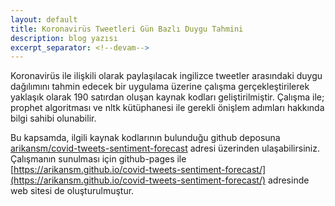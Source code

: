```yaml
---
layout: default
title: Koronavirüs Tweetleri Gün Bazlı Duygu Tahmini
description: blog yazısı
excerpt_separator: <!--devam-->
---
```


Koronavirüs ile ilişkili olarak paylaşılacak ingilizce tweetler arasındaki duygu dağılımını tahmin edecek bir uygulama üzerine çalışma gerçekleştirilerek yaklaşık olarak 190 satırdan oluşan kaynak kodları geliştirilmiştir. Çalışma ile; prophet algoritması ve nltk kütüphanesi ile gerekli önişlem adımları hakkında bilgi sahibi olunabilir.
<!--devam-->

Bu kapsamda, ilgili kaynak kodlarının bulunduğu github deposuna [arikansm/covid-tweets-sentiment-forecast](https://github.com/arikansm/covid-tweets-sentiment-forecast) adresi üzerinden ulaşabilirsiniz. Çalışmanın sunulması için github-pages ile [https://arikansm.github.io/covid-tweets-sentiment-forecast/](https://arikansm.github.io/covid-tweets-sentiment-forecast/) adresinde web sitesi de oluşturulmuştur.
